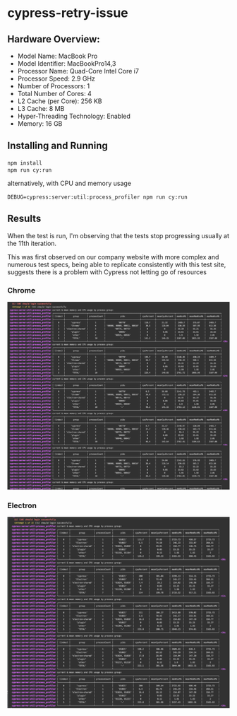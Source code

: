 # cypress-retry-issue

## Hardware Overview:

  * Model Name:	MacBook Pro
  * Model Identifier:	MacBookPro14,3
  * Processor Name:	Quad-Core Intel Core i7
  * Processor Speed:	2.9 GHz
  * Number of Processors:	1
  * Total Number of Cores:	4
  * L2 Cache (per Core):	256 KB
  * L3 Cache:	8 MB
  * Hyper-Threading Technology:	Enabled
  * Memory:	16 GB

## Installing and Running  
```
npm install
npm run cy:run
```
alternatively, with CPU and memory usage
```
DEBUG=cypress:server:util:process_profiler npm run cy:run
```

## Results
When the test is run, I'm observing that the tests stop progressing usually at the 11th iteration.

This was first observed on our company website with more complex and numerous test specs, being able to replicate consistently with this test site, suggests there is a problem with Cypress not letting go of resources

### Chrome
![Alt text](docs/stalled-test-chrome.png?raw=true "Memory usage when stalled for Chrome")

### Electron
![Alt text](docs/stalled-test-electron.png?raw=true "Memory usage when stalled for Electron")
